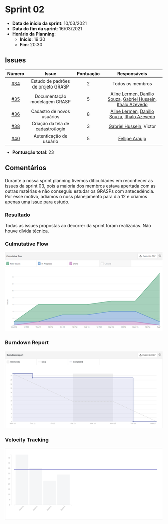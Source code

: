 # Sprint 02

- **Data de início da sprint**: 10/03/2021
- **Data do fim da sprint**: 16/03/2021
- **Horário da Planning**:
  - **Início**: 19:30
  - **Fim**: 20:30

## Issues
| Número | Issue | Pontuação | Responsáveis |
| :----: | :---: | :-------: | :----------: |
|    [#34](https://github.com/UnBArqDsw2020-2/2020.2_G3_ProjetoHigia/issues/34)    |  Estudo de padrões de projeto GRASP      |  2         |         Todos os membros     |
|    [#35](https://github.com/UnBArqDsw2020-2/2020.2_G3_ProjetoHigia/issues/35)    |   Documentação modelagem GRASP    |        5   |     [Aline Lermen](https://github.com/AlineLermen), [Danillo Souza](https://github.com/DanilloGS), [Gabriel Hussein](https://github.com/GabrielHussein), [Ithalo Azevedo](https://github.com/ithaloazevedo)         |
|    [#36](https://github.com/UnBArqDsw2020-2/2020.2_G3_ProjetoHigia/issues/36)    |    Cadastro de novos usuários   |        8   | [Aline Lermen](https://github.com/AlineLermen), [Danillo Souza](https://github.com/DanilloGS), [Ithalo Azevedo](https://github.com/ithaloazevedo)             |
|    [#38](https://github.com/UnBArqDsw2020-2/2020.2_G3_ProjetoHigia/issues/38)    |   Criação da tela de cadastro/login     |    3       |   [Gabriel Hussein](https://github.com/GabrielHussein), Victor            |
|    [#40](https://github.com/UnBArqDsw2020-2/2020.2_G3_ProjetoHigia/issues/40)    |    Autenticação de usuário   |     5      |    [Fellipe Araujo](https://github.com/fellipe-araujo)          |

- **Pontuação total**: 23

## Comentários

Durante a nossa sprint planning tivemos dificuldades em reconhecer as issues da sprint 03, pois a maioria dos membros estava apertada com as outras matérias e não conseguiu estudar os GRASPs com antecedência. Por esse motivo, adiamos o noss planejamento para dia 12 e criamos apenas uma [issue](https://github.com/UnBArqDsw2020-2/2020.2_G3_ProjetoHigia/issues/34) para estudo. 

### Resultado

Todas as issues propostas ao decorrer da sprint foram realizadas. Não houve dívida técnica.

### Culmutative Flow

![culmutativeFlow02](../assets/images/00-sprint/culmutativeFlow/culmutativeFlow02.png)

### Burndown Report

![burndown02](../assets/images/00-sprint/burndown/burndown02.png)

### Velocity Tracking

![velocity03](../assets/images/00-sprint/velocity/velocity03.png)
